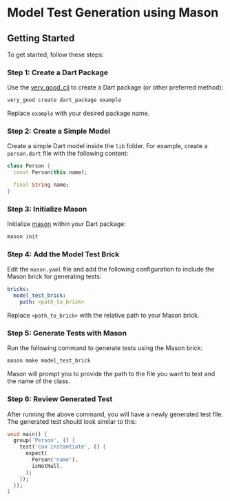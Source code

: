 # Model Test Generation using Mason
## Getting Started
To get started, follow these steps:

### Step 1: Create a Dart Package
Use the [very_good_cli](https://pub.dev/packages/very_good_cli) to create a Dart package (or other preferred method):

```bash
very_good create dart_package example
```

Replace `example` with your desired package name.

### Step 2: Create a Simple Model
Create a simple Dart model inside the `lib` folder. For example, create a `person.dart` file with the following content:

```dart
class Person {
  const Person(this.name);

  final String name;
}
```

### Step 3: Initialize Mason
Initialize [mason](https://pub.dev/packages/mason) within your Dart package:

```bash
mason init
```

### Step 4: Add the Model Test Brick
Edit the `mason.yaml` file and add the following configuration to include the Mason brick for generating tests:

```yaml
bricks:
  model_test_brick:
    path: <path_to_brick>
```

Replace `<path_to_brick>` with the relative path to your Mason brick.

### Step 5: Generate Tests with Mason
Run the following command to generate tests using the Mason brick:

```bash
mason make model_test_brick
```

Mason will prompt you to provide the path to the file you want to test and the name of the class.

### Step 6: Review Generated Test
After running the above command, you will have a newly generated test file. The generated test should look similar to this:

```dart
void main() {
  group('Person', () {
    test('can instantiate', () {
      expect(
        Person('name'),
        isNotNull,
      );
    });
  });
}
```